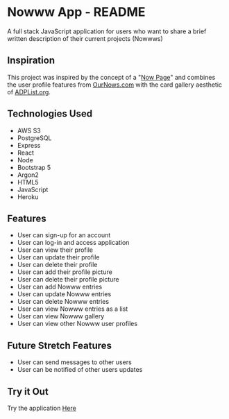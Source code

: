 # Nowww App - README
A full stack JavaScript application for users who want to share a brief written description of their current projects (Nowwws)

## Inspiration
This project was inspired by the concept of a "[Now Page](https://sive.rs/nowff)" and combines the user profile features from [OurNows.com](https://ournows.com/f/explore) with the card gallery aesthetic of [ADPList.org](https://adplist.org/explore?tab=mentors).

## Technologies Used
- AWS S3
- PostgreSQL
- Express
- React
- Node
- Bootstrap 5
- Argon2
- HTML5
- JavaScript
- Heroku

## Features
- User can sign-up for an account
- User can log-in and access application
- User can view their profile
- User can update their profile
- User can delete their profile
- User can add their profile picture
- User can delete their profile picture
- User can add Nowww entries 
- User can update Nowww entries
- User can delete Nowww entries
- User can view Nowww entries as a list
- User can view Nowww gallery
- User can view other Nowww user profiles

## Future Stretch Features
- User can send messages to other users
- User can be notified of other users updates

## Try it Out
Try the application [Here](https://new-nowww.herokuapp.com/)
